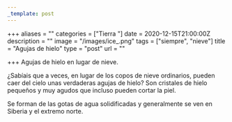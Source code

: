 ```yaml
---
_template: post
---
```


+++
aliases = ""
categories = ["Tierra "]
date = 2020-12-15T21:00:00Z
description = ""
image = "/images/ice_.png"
tags = ["siempre", "nieve"]
title = "Agujas de hielo"
type = "post"
url = ""

+++
Agujas de hielo en lugar de nieve.  
  
¿Sabíais que a veces, en lugar de los copos de nieve ordinarios, pueden caer del cielo unas verdaderas agujas de hielo? Son cristales de hielo pequeños y muy agudos que incluso pueden cortar la piel.  
  
Se forman de las gotas de agua solidificadas y generalmente se ven en Siberia y el extremo norte.
